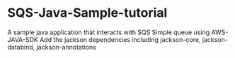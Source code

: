 # SQS-Java-Sample-tutorial
A sample java application that interacts with SQS Simple queue using AWS-JAVA-SDK
Add the jackson dependencies including jackson-core, jackson-databind, jackson-annotations
